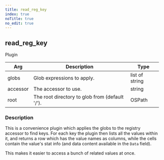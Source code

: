 ```yaml
---
title: read_reg_key
index: true
noTitle: true
no_edit: true
---
```




<div class="vql_item"></div>


## read_reg_key
<span class='vql_type label label-warning pull-right page-header'>Plugin</span>



<div class="vqlargs"></div>

Arg | Description | Type
----|-------------|-----
globs|Glob expressions to apply.|list of string
accessor|The accessor to use.|string
root|The root directory to glob from (default '/').|OSPath

### Description

This is a convenience plugin which applies the globs to the registry
accessor to find keys. For each key the plugin then lists all the
values within it, and returns a row which has the value names as
columns, while the cells contain the value's stat info (and data
content available in the `Data` field).

This makes it easier to access a bunch of related values at once.


